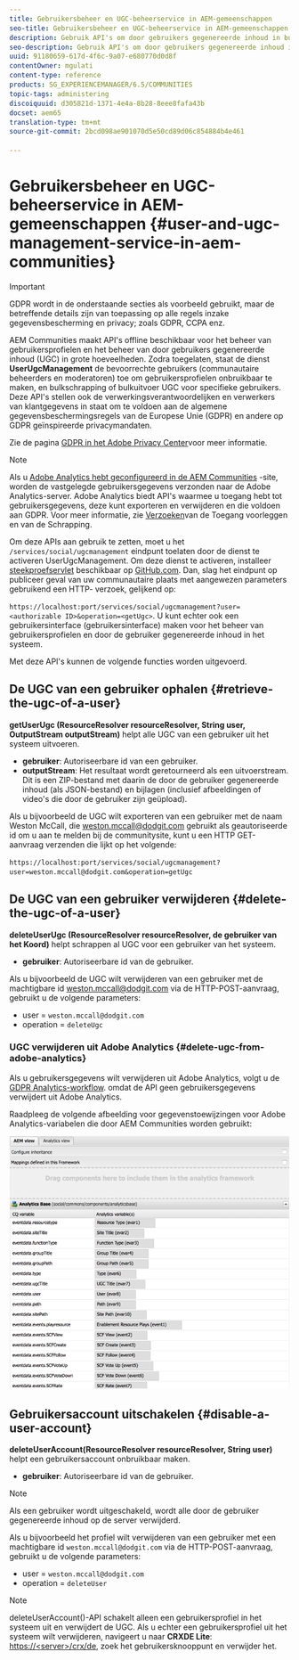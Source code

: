 ```yaml
---
title: Gebruikersbeheer en UGC-beheerservice in AEM-gemeenschappen
seo-title: Gebruikersbeheer en UGC-beheerservice in AEM-gemeenschappen
description: Gebruik API's om door gebruikers gegenereerde inhoud in bulk te verwijderen en te exporteren en gebruikersaccount uit te schakelen.
seo-description: Gebruik API's om door gebruikers gegenereerde inhoud in bulk te verwijderen en te exporteren en gebruikersaccount uit te schakelen.
uuid: 91180659-617d-4f6c-9a07-e680770d0d8f
contentOwner: mgulati
content-type: reference
products: SG_EXPERIENCEMANAGER/6.5/COMMUNITIES
topic-tags: administering
discoiquuid: d305821d-1371-4e4a-8b28-8eee8fafa43b
docset: aem65
translation-type: tm+mt
source-git-commit: 2bcd098ae901070d5e50cd89d06c854884b4e461

---
```



# Gebruikersbeheer en UGC-beheerservice in AEM-gemeenschappen {#user-and-ugc-management-service-in-aem-communities}

>[!IMPORTANT]
>
>GDPR wordt in de onderstaande secties als voorbeeld gebruikt, maar de betreffende details zijn van toepassing op alle regels inzake gegevensbescherming en privacy; zoals GDPR, CCPA enz.


AEM Communities maakt API&#39;s offline beschikbaar voor het beheer van gebruikersprofielen en het beheer van door gebruikers gegenereerde inhoud (UGC) in grote hoeveelheden. Zodra toegelaten, staat de dienst **UserUgcManagement** de bevoorrechte gebruikers (communautaire beheerders en moderatoren) toe om gebruikersprofielen onbruikbaar te maken, en bulkschrapping of bulkuitvoer UGC voor specifieke gebruikers. Deze API&#39;s stellen ook de verwerkingsverantwoordelijken en verwerkers van klantgegevens in staat om te voldoen aan de algemene gegevensbeschermingsregels van de Europese Unie (GDPR) en andere op GDPR geïnspireerde privacymandaten.

Zie de pagina [GDPR in het Adobe Privacy Center](https://www.adobe.com/privacy/general-data-protection-regulation.html)voor meer informatie.

>[!NOTE]
>
>Als u [Adobe Analytics hebt geconfigureerd in de AEM Communities](/help/communities/analytics.md) -site, worden de vastgelegde gebruikersgegevens verzonden naar de Adobe Analytics-server. Adobe Analytics biedt API&#39;s waarmee u toegang hebt tot gebruikersgegevens, deze kunt exporteren en verwijderen en die voldoen aan GDPR. Voor meer informatie, zie [Verzoeken](https://marketing.adobe.com/resources/help/en_US/analytics/gdpr/gdpr_submit_access_delete.html)van de Toegang voorleggen en van de Schrapping.


Om deze APIs aan gebruik te zetten, moet u het `/services/social/ugcmanagement` eindpunt toelaten door de dienst te activeren UserUgcManagement. Om deze dienst te activeren, installeer [steekproefservlet](https://github.com/Adobe-Marketing-Cloud/aem-communities-ugc-migration/tree/master/bundles/communities-ugc-management-servlet) beschikbaar op [GitHub.com](https://github.com/Adobe-Marketing-Cloud/aem-communities-ugc-migration/tree/master/bundles/communities-ugc-management-servlet). Dan, slag het eindpunt op publiceer geval van uw communautaire plaats met aangewezen parameters gebruikend een HTTP- verzoek, gelijkend op:

`https://localhost:port/services/social/ugcmanagement?user=<authorizable ID>&operation=<getUgc>`. U kunt echter ook een gebruikersinterface (gebruikersinterface) maken voor het beheer van gebruikersprofielen en door de gebruiker gegenereerde inhoud in het systeem.

Met deze API&#39;s kunnen de volgende functies worden uitgevoerd.

## De UGC van een gebruiker ophalen {#retrieve-the-ugc-of-a-user}

**getUserUgc (ResourceResolver resourceResolver, String user, OutputStream outputStream)** helpt alle UGC van een gebruiker uit het systeem uitvoeren.

* **gebruiker**: Autoriseerbare id van een gebruiker.
* **outputStream**: Het resultaat wordt geretourneerd als een uitvoerstream. Dit is een ZIP-bestand met daarin de door de gebruiker gegenereerde inhoud (als JSON-bestand) en bijlagen (inclusief afbeeldingen of video&#39;s die door de gebruiker zijn geüpload).

Als u bijvoorbeeld de UGC wilt exporteren van een gebruiker met de naam Weston McCall, die weston.mccall@dodgit.com gebruikt als geautoriseerde id om u aan te melden bij de communitysite, kunt u een HTTP GET-aanvraag verzenden die lijkt op het volgende:

`https://localhost:port/services/social/ugcmanagement?user=weston.mccall@dodgit.com&operation=getUgc`

## De UGC van een gebruiker verwijderen {#delete-the-ugc-of-a-user}

**deleteUserUgc (ResourceResolver resourceResolver, de gebruiker van het Koord)** helpt schrappen al UGC voor een gebruiker van het systeem.

* **gebruiker**: Autoriseerbare id van de gebruiker.

Als u bijvoorbeeld de UGC wilt verwijderen van een gebruiker met de machtigbare id weston.mccall@dodgit.com via de HTTP-POST-aanvraag, gebruikt u de volgende parameters:

* user = `weston.mccall@dodgit.com`
* operation = `deleteUgc`

### UGC verwijderen uit Adobe Analytics {#delete-ugc-from-adobe-analytics}

Als u gebruikersgegevens wilt verwijderen uit Adobe Analytics, volgt u de [GDPR Analytics-workflow](https://marketing.adobe.com/resources/help/en_US/analytics/gdpr/an_gdpr_workflow.html). omdat de API geen gebruikersgegevens verwijdert uit Adobe Analytics.

Raadpleeg de volgende afbeelding voor gegevenstoewijzingen voor Adobe Analytics-variabelen die door AEM Communities worden gebruikt:

![AEM-gemeenschappen variabele mapping voor Adobe Analytics](assets/analytics-communities-mapping.png)

## Gebruikersaccount uitschakelen {#disable-a-user-account}

**deleteUserAccount(ResourceResolver resourceResolver, String user)** helpt een gebruikersaccount onbruikbaar maken.

* **gebruiker**: Autoriseerbare id van de gebruiker.

>[!NOTE]
>
>Als een gebruiker wordt uitgeschakeld, wordt alle door de gebruiker gegenereerde inhoud op de server verwijderd.


Als u bijvoorbeeld het profiel wilt verwijderen van een gebruiker met een machtigbare id `weston.mccall@dodgit.com` via de HTTP-POST-aanvraag, gebruikt u de volgende parameters:

* user = `weston.mccall@dodgit.com`
* operation = `deleteUser`

>[!NOTE]
>
>deleteUserAccount()-API schakelt alleen een gebruikersprofiel in het systeem uit en verwijdert de UGC. Als u echter een gebruikersprofiel uit het systeem wilt verwijderen, navigeert u naar **CRXDE Lite**: [https://&lt;server>/crx/de](https://localhost:4502/crx/de), zoek het gebruikersknooppunt en verwijder het.



